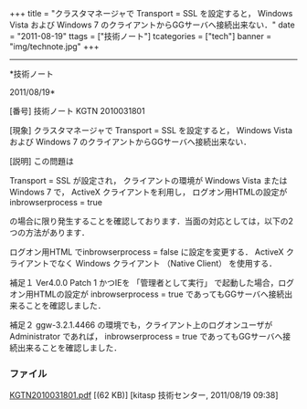 ﻿+++
title = "クラスタマネージャで Transport = SSL を設定すると， Windows Vista および Windows 7 のクライアントからGGサーバへ接続出来ない．"
date = "2011-08-19"
ttags = ["技術ノート"]
tcategories = ["tech"]
banner = "img/technote.jpg"
+++

-----------------------------------------------------------------------------------------------------------------------------

*技術ノート

2011/08/19*


[番号]
技術ノート KGTN 2010031801

[現象]
クラスタマネージャで Transport = SSL を設定すると， Windows Vista および
Windows 7 のクライアントからGGサーバへ接続出来ない．

[説明]
この問題は

Transport = SSL が設定され，
クライアントの環境が Windows Vista または Windows 7 で，
ActiveX クライアントを利用し，
ログオン用HTMLの設定が inbrowserprocess = true

の場合に限り発生することを確認しております．当面の対応としては，以下の2つの方法があります．

ログオン用HTML でinbrowserprocess = false に設定を変更する．
ActiveX クライアントでなく Windows クライアント （Native Client）
を使用する．

補足１
Ver4.0.0 Patch 1 かつIEを 「管理者として実行」
で起動した場合，ログオン用HTMLの設定が inbrowserprocess = true
であってもGGサーバへ接続出来ることを確認しました．

補足２
ggw-3.2.1.4466 の環境でも，クライアント上のログオンユーザが
Administrator であれば， inbrowserprocess = true
であってもGGサーバへ接続出来ることを確認しました．


### ファイル

 
 


[KGTN2010031801.pdf](http://techreport.kitasp.net/attachments/download/101/KGTN2010031801.pdf)
 [(62 KB)] [kitasp 技術センター, 2011/08/19
09:38]


 


 

